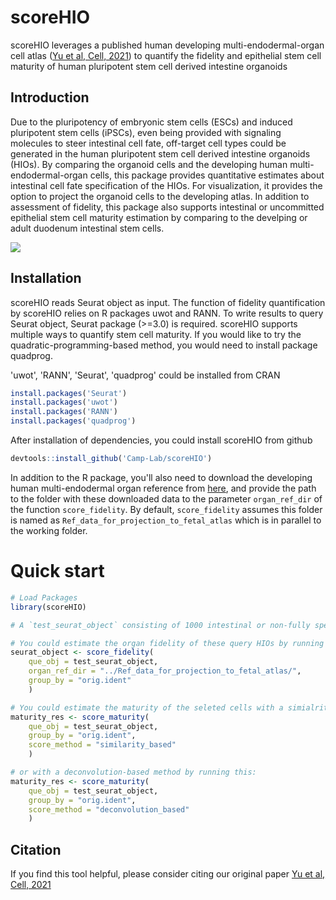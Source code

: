# scoreHIO

scoreHIO leverages a published human developing multi-endodermal-organ cell atlas ([Yu et al, Cell, 2021](https://doi.org/10.1016/j.cell.2021.04.028)) to quantify the fidelity and epithelial stem cell maturity of human pluripotent stem cell derived intestine organoids

## Introduction
Due to the pluripotency of embryonic stem cells (ESCs) and induced pluripotent stem cells (iPSCs), even being provided with signaling molecules to steer intestinal cell fate, off-target cell types could be generated in the human pluripotent stem cell derived intestine organoids (HIOs). By comparing the organoid cells and the developing human multi-endodermal-organ cells, this package provides quantitative estimates about intestinal cell fate specification of the HIOs. For visualization, it provides the option to project the organoid cells to the developing atlas. In addition to assessment of fidelity, this package also supports intestinal or uncommitted epithelial stem cell maturity estimation by comparing to the develping or adult duodenum intestinal stem cells.

<img src="man/figures/art.jpeg" align="center" />

## Installation
scoreHIO reads Seurat object as input. The function of fidelity quantification by scoreHIO relies on R packages uwot and RANN. To write results to query Seurat object, Seurat package (>=3.0) is required. scoreHIO supports multiple ways to quantify stem cell maturity. If you would like to try the quadratic-programming-based method, you would need to install package quadprog.    

'uwot', 'RANN', 'Seurat', 'quadprog' could be installed from CRAN
```r
install.packages('Seurat')
install.packages('uwot')
install.packages('RANN')
install.packages('quadprog')
```

After installation of dependencies, you could install scoreHIO from github
```r
devtools::install_github('Camp-Lab/scoreHIO')
```

In addition to the R package, you'll also need to download the developing human multi-endodermal organ reference from [here](https://doi.org/10.17632/x53tts3zfr), and provide the path to the folder with these downloaded data to the parameter `organ_ref_dir` of the function `score_fidelity`. By default, `score_fidelity` assumes this folder is named as `Ref_data_for_projection_to_fetal_atlas` which is in parallel to the working folder.

# Quick start
```r
# Load Packages
library(scoreHIO)

# A `test_seurat_object` consisting of 1000 intestinal or non-fully specified stem cells of HIOs of two groups is automatically loaded for your test. It contains normalized expression data.

# You could estimate the organ fidelity of these query HIOs by running this:
seurat_object <- score_fidelity(
	que_obj = test_seurat_object,
	organ_ref_dir = "../Ref_data_for_projection_to_fetal_atlas/",
	group_by = "orig.ident"
	)

# You could estimate the maturity of the seleted cells with a simialrity based method by running this:
maturity_res <- score_maturity(
	que_obj = test_seurat_object,
	group_by = "orig.ident",
	score_method = "similarity_based"
	)

# or with a deconvolution-based method by running this:
maturity_res <- score_maturity(
	que_obj = test_seurat_object,
	group_by = "orig.ident",
	score_method = "deconvolution_based"
	)
```

## Citation
If you find this tool helpful, please consider citing our original paper [Yu et al, Cell, 2021](https://doi.org/10.1016/j.cell.2021.04.028)
